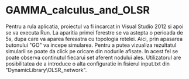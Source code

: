 # GAMMA_calculus_and_OLSR

Pentru a rula aplicatia, proiectul va fi incarcat in Visual Studio 2012 si apoi
 se va executa Run. La aparitia primei ferestre se va astepta o perioada de 5s,
dupa care va aparea  fereastra cu topologia retelei. Aici, prin apasarea  butonului 
 "GO" va incepe simularea. Pentru a putea vizualiza rezultatul simularii se poate 
da click pe oricare din nodurile afisate. In acest fel se poate observa continutul
 fiecarui set aferent nodului ales. Utilizatorul are posibilitatea de a introduce 
o alta configuratie in fisierul input.txt din "DynamicLibrary\OLSR_network". 
